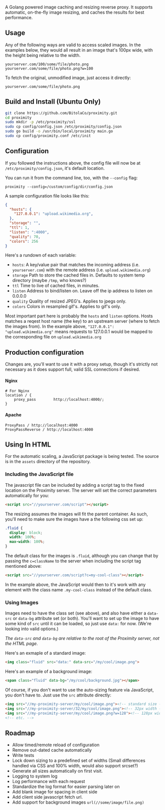 A Golang powered image caching and resizing reverse proxy.
It supports automatic, on-the-fly image resizing, and caches the results 
for best performance.

## Usage

Any of the following ways are valid to access scaled images. In the examples
below, they would all result in an image that's 100px wide, with the height
being relative to the width.

`yourserver.com/100/some/file/photo.png`
`yourserver.com/some/file/photo.png?w=100`

To fetch the original, unmodified image, just access it directly:

`yourserver.com/some/file/photo.png `

## Build and Install (Ubuntu Only)

```sh
git clone https://github.com/BitolaCo/proximity.git
cd proximity
sudo mkdir -p /etc/proximity/ssl
sudo cp config/config.json /etc/proximity/config.json
sudo go build -o /usr/bin/local/proximity main.go
sudo cp config/proximity.conf /etc/init
```

## Configuration

If you followed the instructions above, the config file
will now be at `/etc/proximity/config.json`, it's default location.

You can run it from the command line, too, with the `--config` flag:

`proximity --config=/custom/config/dir/config.json`

A sample configuration file looks like this:

```json
{
  "hosts": {
    "127.0.0.1": "upload.wikimedia.org",
  },
  "storage": "",
  "ttl": 1,
  "listen": ":4000",
  "quality": 70, 
  "colors": 256
}
```

Here's a rundown of each variable:

- `hosts`: A key/value pair that matches the incoming address (i.e. `yourserver.com`) with the remote address (i.e. `upload.wikimedia.org`)
- `storage` Path to store the cached files in. Defaults to system temp directory (maybe `/tmp`, who knows?)
- `ttl` Time to live of cached files, in minutes.
- `listen` Address to bind/listen on. Leave off the ip address to listen on 0.0.0.0
- `quality` Quality of resized JPEG's. Applies to jpegs only.
- `colors` Colors in resampled gif's. Applies to gif's only.


Most important part here is probably the `hosts` and `listen` options.
Hosts matches a reqest host name (the key) to an upstream server (where to fetch the images from).
In the example above, `"127.0.0.1": "upload.wikimedia.org"` means requests to 127.0.0.1 would be
mapped to the corresponding file on `upload.wikimedia.org`

## Production configuration

Changes are, you'll want to use it with a proxy setup, though it's strictly not necessary as
it does support full, valid SSL connections if desired.

#### Nginx

```
# For Nginx
location / {
    proxy_pass        http://localhost:4000/;
}
```

#### Apache
```
ProxyPass / http://localhost:4000
ProxyPassReverse / http://localhost:4000
```

## Using In HTML

For the automatic scaling, a JavaScript package is being tested. The source is in the
`assets` directory of the repository.


### Including the JavaScript file

The javascript file can be included by adding a script tag to the fixed location on
the Proximity server. The server will set the correct parameters automatically for you:

```html
<script src="//yourserver.com/script"></script>
```

The resizing assumes the images will fit the parent container. As such, 
you'll need to make sure the images have a the following css set up:

```css
.fluid {
  display: block;
  width: 100%;
  max-width: 100%;
}
```

The default class for the images is `.fluid`, although you can change that by passing the `c=className` to
the server when including the script tag mentioned above:

```html
<script src="//yourserver.com/script?c=my-cool-class"></script>
```

In the example above, the JavaScript would then to it's work with any element with the class name `.my-cool-class`
instead of the default class.

### Using Images

Images need to have the class set (see above), and also have either a `data-src` or `data-bg` attribute 
set (or both). You'll want to set up the image to have some kind of `src` until it can be loaded, so just
use `data:` for now. (We're looking into valid options.)

*The `data-src` and `data-bg` are relative to the root of the Proximity server, not the HTML page.*

Here's an exmaple of a standard image:

```html
<img class="fluid" src="data:" data-src="/my/cool/image.png">
```

Here's an example of a background image:

```html
<span class="fluid" data-bg="/my/cool/background.jpg"></span>
```

Of course, if you don't want to use the auto-sizing feature via JavaScript, you don't have to.
Just use the `src` attribute directly:

```html
<img src="//my-proximity-server/my/cool/image.png"><!-- standard size -->
<img src="//my-proximity-server/32/my/cool/image.png"><!-- 32px width -->
<img src="//my-proximity-server/my/cool/image.png?w=128"><!-- 128px width -->
<!-- etc. -->
```

## Roadmap

- Allow timed/remote reload of configuration
- Remove out-dated cache automatically
- Write tests
- Lock down sizing to a predefined set of widths (Small differences handled via CSS and 100% width, would also support srcset?)
- Generate all sizes automatically on first visit.
- Logging to system log
- Log performance with each request
- Standardize the log format for easier parsing later on
- Add blank image for spacing in client side
- Add client side javascript fetch url.
- Add support for background images `url(//some/image/file.png)`